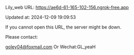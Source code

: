 Lily_web URL: https://ae6d-61-165-102-156.ngrok-free.app

Updated at: 2024-12-09 19:09:53

If you cannot open this URL, the server might be down.

Please contact: 

goley04@foxmail.com Or Wechat:GL_yeaH